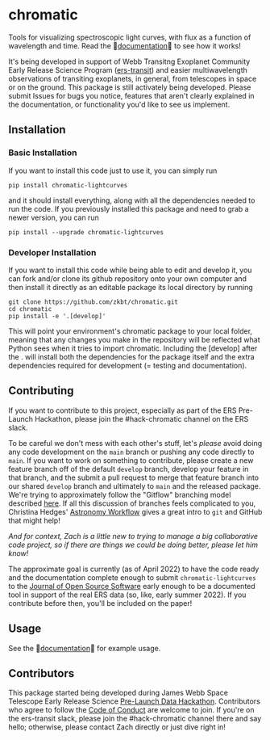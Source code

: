 # chromatic
Tools for visualizing spectroscopic light curves, with flux as a function of wavelength and time. Read the 🌈[documentation](https://zkbt.github.io/chromatic/)🌈 to see how it works! 

It's being developed in support of Webb Transitng Exoplanet Community Early Release Science Program ([ers-transit](https://ers-transit.github.io/)) and easier multiwavelength observations of transiting exoplanets, in general, from telescopes in space or on the ground. This package is still activately being developed. Please submit Issues for bugs you notice, features that aren't clearly explained in the documentation, or functionality you'd like to see us implement.

## Installation
### Basic Installation

If you want to install this code just to use it, you can simply run

```
pip install chromatic-lightcurves
```

and it should install everything, along with all the dependencies needed to run the code. If you previously installed this package and need to grab a newer version, you can run

```
pip install --upgrade chromatic-lightcurves
```

### Developer Installation

If you want to install this code while being able to edit and develop it, you can fork and/or clone its github repository onto your own computer and then install it directly as an editable package its local directory by running

```
git clone https://github.com/zkbt/chromatic.git
cd chromatic
pip install -e '.[develop]'
```

This will point your environment's chromatic package to your local folder, meaning that any changes you make in the repository will be reflected what Python sees when it tries to import chromatic. Including the [develop] after the . will install both the dependencies for the package itself and the extra dependencies required for development (= testing and documentation).

## Contributing

If you want to contribute to this project, especially as part of the ERS Pre-Launch Hackathon, please join the #hack-chromatic channel on the ERS slack.

To be careful we don't mess with each other's stuff, let's *please* avoid doing any code development on the `main` branch or pushing any code directly to `main`. If you want to work on something to contribute, please create a new feature branch off of the default `develop` branch, develop your feature in that branch, and the submit a pull request to merge that feature branch into our shared `develop` branch and ultimately to `main` and the released package. We're trying to approximately follow the "Gitflow" branching model described [here](https://www.atlassian.com/git/tutorials/comparing-workflows/gitflow-workflow). If all this discussion of branches feels complicated to you, Christina Hedges' [Astronomy Workflow](https://christinahedges.github.io/astronomy_workflow/notebooks/1.0-basics/git-basics.html) gives a great intro to `git` and GitHub that might help!

*And for context, Zach is a little new to trying to manage a big collaborative code project, so if there are things we could be doing better, please let him know!*

The approximate goal is currently (as of April 2022) to have the code ready and the documentation complete enough to submit `chromatic-lightcurves` to the [Journal of Open Source Software](https://joss.theoj.org/) early enough to be a documented tool in support of the real ERS data (so, like, early summer 2022). If you contribute before then, you'll be included on the paper!

## Usage

See the 🌈[documentation](https://zkbt.github.io/chromatic/)🌈  for example usage.

## Contributors

This package started being developed during James Webb Space Telescope Early Release Science [Pre-Launch Data Hackathon](https://ers-transit.github.io/pre-launch-hackathon.html). Contributors who agree to follow the [Code of Conduct](https://ers-transit.github.io/code-of-conduct.html#ers-transit) are welcome to join. If you're on the ers-transit slack, please join the #hack-chromatic channel there and say hello; otherwise, please contact Zach directly or just dive right in!
